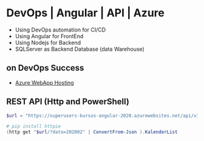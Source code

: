 # DevOps | Angular | API | Azure 

- Using DevOps automation for CI/CD
- Using Angular for FrontEnd
- Using Nodejs for Backend
- SQLServer as Backend Database (data Warehouse)

## on DevOps Success

- [Azure WebApp Hosting](https://superusers-kursus-angular-2020.azurewebsites.net)


## REST API (Http and PowerShell)

```powershell
$url = "https://superusers-kursus-angular-2020.azurewebsites.net/api/v1/kursus"

# pip install httpie
(http get "$url/?dato=202002" | ConvertFrom-Json ).KalenderList
```
